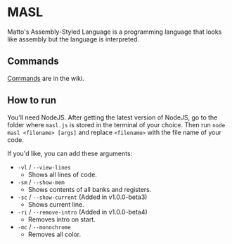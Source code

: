# MASL
Matto's Assembly-Styled Language is a programming language that looks like assembly but the language is interpreted.

## Commands
[Commands](https://github.com/Matto58/masl/wiki/Commands) are in the wiki.

## How to run
You'll need NodeJS.
After getting the latest version of NodeJS, go to the folder where `masl.js` is stored in the terminal of your choice.
Then run `node masl <filename> [args]` and replace `<filename>` with the file name of your code.

If you'd like, you can add these arguments:
- `-vl` / `--view-lines`
  - Shows all lines of code.
- `-sm` / `--show-mem`
  - Shows contents of all banks and registers.
- `-sc` / `--show-current` (Added in v1.0.0-beta3)
  - Shows current line.
- `-ri` / `--remove-intro` (Added in v1.0.0-beta4)
  - Removes intro on start.
- `-mc` / `--monochrome`
  - Removes all color.
